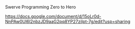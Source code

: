 Swerve Programming Zero to Hero

https://docs.google.com/document/d/15oLr0d-NnPAw0Ul6l2nbzJD9aaG2pq8YP27ziIpt-7g/edit?usp=sharing

